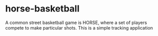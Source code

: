 # horse-basketball
A common street basketball game is HORSE, where a set of players compete to make particular shots. This is a simple tracking application
